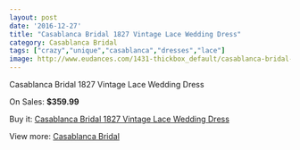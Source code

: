 ```yaml
---
layout: post
date: '2016-12-27'
title: "Casablanca Bridal 1827 Vintage Lace Wedding Dress"
category: Casablanca Bridal
tags: ["crazy","unique","casablanca","dresses","lace"]
image: http://www.eudances.com/1431-thickbox_default/casablanca-bridal-1827-vintage-lace-wedding-dress.jpg
---
```

Casablanca Bridal 1827 Vintage Lace Wedding Dress

On Sales: **$359.99**
<a href="https://www.eudances.com/en/casablanca-bridal/503-casablanca-bridal-1827-vintage-lace-wedding-dress.html"><amp-img layout="responsive" width="600" height="600" src="//www.eudances.com/1431-thickbox_default/casablanca-bridal-1827-vintage-lace-wedding-dress.jpg" alt="Casablanca Bridal 1827 Vintage Lace Wedding Dress 0" /></a>
<a href="https://www.eudances.com/en/casablanca-bridal/503-casablanca-bridal-1827-vintage-lace-wedding-dress.html"><amp-img layout="responsive" width="600" height="600" src="//www.eudances.com/1432-thickbox_default/casablanca-bridal-1827-vintage-lace-wedding-dress.jpg" alt="Casablanca Bridal 1827 Vintage Lace Wedding Dress 1" /></a>
<a href="https://www.eudances.com/en/casablanca-bridal/503-casablanca-bridal-1827-vintage-lace-wedding-dress.html"><amp-img layout="responsive" width="600" height="600" src="//www.eudances.com/1433-thickbox_default/casablanca-bridal-1827-vintage-lace-wedding-dress.jpg" alt="Casablanca Bridal 1827 Vintage Lace Wedding Dress 2" /></a>

Buy it: [Casablanca Bridal 1827 Vintage Lace Wedding Dress](https://www.eudances.com/en/casablanca-bridal/503-casablanca-bridal-1827-vintage-lace-wedding-dress.html "Casablanca Bridal 1827 Vintage Lace Wedding Dress")

View more: [Casablanca Bridal](https://www.eudances.com/en/4-casablanca-bridal "Casablanca Bridal")